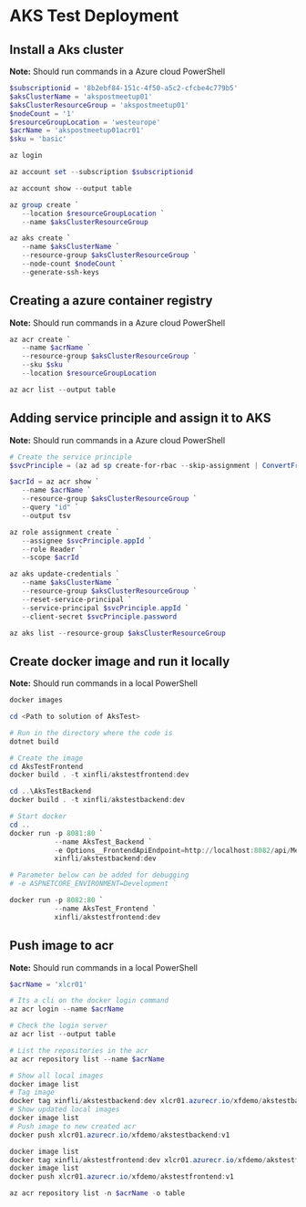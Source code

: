 # AKS Test Deployment

## Install a Aks cluster
**Note:** Should run commands in a Azure cloud PowerShell
```powershell
$subscriptionid = '8b2ebf84-151c-4f50-a5c2-cfcbe4c779b5'
$aksClusterName = 'akspostmeetup01'
$aksClusterResourceGroup = 'akspostmeetup01'
$nodeCount = '1'
$resourceGroupLocation = 'westeurope'
$acrName = 'akspostmeetup01acr01'
$sku = 'basic'

az login

az account set --subscription $subscriptionid

az account show --output table

az group create `
   --location $resourceGroupLocation `
   --name $aksClusterResourceGroup

az aks create `
   --name $aksClusterName `
   --resource-group $aksClusterResourceGroup `
   --node-count $nodeCount `
   --generate-ssh-keys
```

## Creating a azure container registry
**Note:** Should run commands in a Azure cloud PowerShell
```powershell
az acr create `
   --name $acrName `
   --resource-group $aksClusterResourceGroup `
   --sku $sku `
   --location $resourceGroupLocation

az acr list --output table
```

## Adding service principle and assign it to AKS
**Note:** Should run commands in a Azure cloud PowerShell
```powershell
# Create the service principle
$svcPrinciple = (az ad sp create-for-rbac --skip-assignment | ConvertFrom-Json)

$acrId = az acr show `
   --name $acrName `
   --resource-group $aksClusterResourceGroup `
   --query "id" `
   --output tsv

az role assignment create `
   --assignee $svcPrinciple.appId `
   --role Reader `
   --scope $acrId

az aks update-credentials `
   --name $aksClusterName `
   --resource-group $aksClusterResourceGroup `
   --reset-service-principal `
   --service-principal $svcPrinciple.appId `
   --client-secret $svcPrinciple.password

az aks list --resource-group $aksClusterResourceGroup
```

## Create docker image and run it locally
**Note:** Should run commands in a local PowerShell
```powershell
docker images

cd <Path to solution of AksTest>

# Run in the directory where the code is
dotnet build

# Create the image
cd AksTestFrontend
docker build . -t xinfli/akstestfrontend:dev

cd ..\AksTestBackend
docker build . -t xinfli/akstestbackend:dev

# Start docker
cd ..
docker run -p 8081:80 `
           --name AksTest_Backend `
           -e Options__FrontendApiEndpoint=http://localhost:8082/api/Message/SendMessage `
           xinfli/akstestbackend:dev

# Parameter below can be added for debugging
# -e ASPNETCORE_ENVIRONMENT=Development `

docker run -p 8082:80 `
           --name AksTest_Frontend `
           xinfli/akstestfrontend:dev
```

## Push image to acr
**Note:** Should run commands in a local PowerShell
```powershell
$acrName = 'xlcr01'

# Its a cli on the docker login command
az acr login --name $acrName

# Check the login server
az acr list --output table

# List the repositories in the acr
az acr repository list --name $acrName

# Show all local images
docker image list
# Tag image
docker tag xinfli/akstestbackend:dev xlcr01.azurecr.io/xfdemo/akstestbackend:v1
# Show updated local images
docker image list
# Push image to new created acr
docker push xlcr01.azurecr.io/xfdemo/akstestbackend:v1

docker image list
docker tag xinfli/akstestfrontend:dev xlcr01.azurecr.io/xfdemo/akstestfrontend:v1
docker image list
docker push xlcr01.azurecr.io/xfdemo/akstestfrontend:v1

az acr repository list -n $acrName -o table
```
